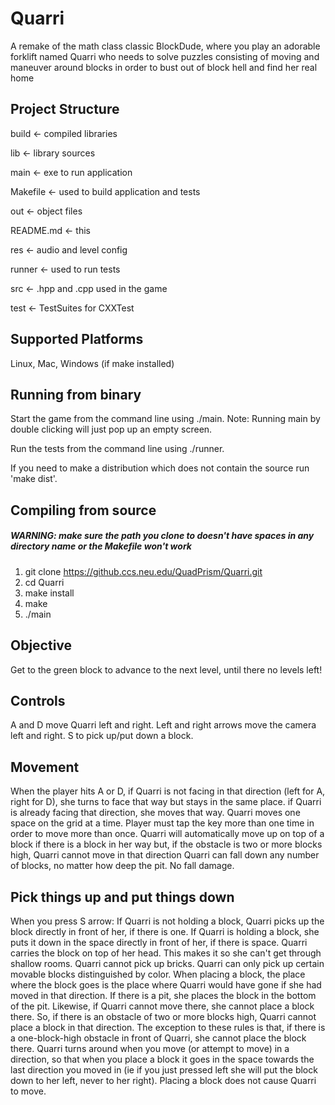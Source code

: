 # Quarri
A remake of the math class classic BlockDude, where you play an adorable forklift named Quarri who needs to solve puzzles consisting of moving and maneuver around blocks in order to bust out of block hell and find her real home

## Project Structure
build <- compiled libraries

lib <- library sources

main <- exe to run application

Makefile <- used to build application and tests

out <- object files

README.md <- this

res <- audio and level config

runner <- used to run tests

src <- .hpp and .cpp used in the game

test <- TestSuites for CXXTest

## Supported Platforms
Linux, Mac, Windows (if make installed)

## Running from binary

Start the game from the command line using ./main. Note: Running main by double clicking will just pop up an empty screen.

Run the tests from the command line using ./runner.

If you need to make a distribution which does not contain the source run 'make dist'.

## Compiling from source
##### WARNING: make sure the path you clone to doesn't have spaces in any directory name or the Makefile won't work

1. git clone https://github.ccs.neu.edu/QuadPrism/Quarri.git
2. cd Quarri
3. make install
4. make
5. ./main

## Objective
Get to the green block to advance to the next level, until there no levels left!

## Controls
A and D move Quarri left and right. 
Left and right arrows move the camera left and right.
S to pick up/put down a block.

## Movement
When the player hits A or D,
if Quarri is not facing in that direction (left for A, right for D), she turns to face that way but stays in the same place.
if Quarri is already facing that direction, she moves that way.
Quarri moves one space on the grid at a time.
Player must tap the key more than one time in order to move more than once.
Quarri will automatically move up on top of a block if there is a block in her way
but, if the obstacle is two or more blocks high, Quarri cannot move in that direction
Quarri can fall down any number of blocks, no matter how deep the pit. 
No fall damage.

## Pick things up and put things down
When you press S arrow:
If Quarri is not holding a block, Quarri picks up the block directly in front of her, if there is one.
If Quarri is holding a block, she puts it down in the space directly in front of her, if there is space.
Quarri carries the block on top of her head. This makes it so she can't get through shallow rooms.
Quarri cannot pick up bricks. Quarri can only pick up certain movable blocks distinguished by color.
When placing a block, the place where the block goes is the place where Quarri would have gone if she had moved in that direction. 
If there is a pit, she places the block in the bottom of the pit.
Likewise, if Quarri cannot move there, she cannot place a block there.
So, if there is an obstacle of two or more blocks high, Quarri cannot place a block in that direction.
The exception to these rules is that, if there is a one-block-high obstacle in front of Quarri, she cannot place the block there.
Quarri turns around when you move (or attempt to move) in a direction, so that when you place a block it goes in the space towards the last direction you moved in (ie if you just pressed left she will put the block down to her left, never to her right).
Placing a block does not cause Quarri to move.
